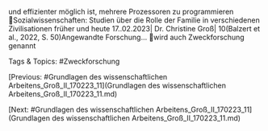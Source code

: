 und effizienter möglich ist, mehrere Prozessoren zu programmieren
Sozialwissenschaften: Studien über die Rolle der Familie in verschiedenen 
Zivilisationen früher und heute
17..02.2023| Dr. Christine Groß| 10(Balzert et al., 2022, S. 50)Angewandte Forschung…
wird auch Zweckforschung genannt

   Tags & Topics:
   #Zweckforschung

[Previous: #Grundlagen des wissenschaftlichen Arbeitens_Groß_II_170223_11](Grundlagen des wissenschaftlichen Arbeitens_Groß_II_170223_11.md)

[Next: #Grundlagen des wissenschaftlichen Arbeitens_Groß_II_170223_11](Grundlagen des wissenschaftlichen Arbeitens_Groß_II_170223_11.md)